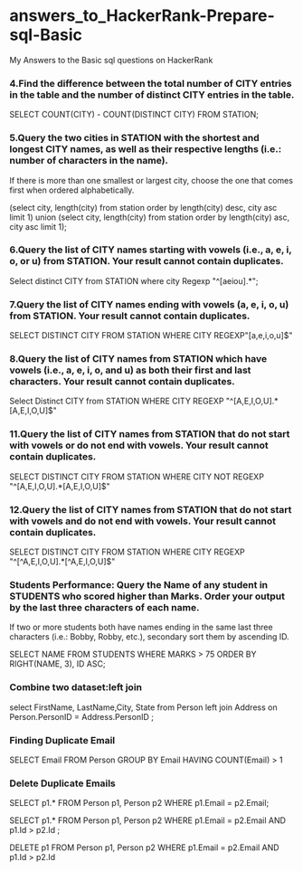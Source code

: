 # answers_to_HackerRank-Prepare-sql-Basic
My Answers to the Basic sql questions on HackerRank
### 4.Find the difference between the total number of CITY entries in the table and the number of distinct CITY entries in the table.

SELECT COUNT(CITY) - COUNT(DISTINCT CITY) FROM STATION;

### 5.Query the two cities in STATION with the shortest and longest CITY names, as well as their respective lengths (i.e.: number of characters in the name). 
If there is more than one smallest or largest city, choose the one that comes first when ordered alphabetically.

(select city, length(city) from station order by length(city) desc, city asc limit 1)
union
(select city, length(city) from station order by length(city) asc, city asc limit 1);

### 6.Query the list of CITY names starting with vowels (i.e., a, e, i, o, or u) from STATION. Your result cannot contain duplicates.

Select distinct CITY
from STATION
where city Regexp "^[aeiou].*";

### 7.Query the list of CITY names ending with vowels (a, e, i, o, u) from STATION. Your result cannot contain duplicates.

SELECT DISTINCT CITY 
FROM STATION
WHERE CITY REGEXP"[a,e,i,o,u]$"

### 8.Query the list of CITY names from STATION which have vowels (i.e., a, e, i, o, and u) as both their first and last characters. Your result cannot contain duplicates.

Select Distinct CITY
from STATION
WHERE CITY REGEXP "^[A,E,I,O,U].*[A,E,I,O,U]$"

### 11.Query the list of CITY names from STATION that do not start with vowels or do not end with vowels. Your result cannot contain duplicates.

SELECT DISTINCT CITY
FROM STATION 
WHERE CITY NOT REGEXP "^[A,E,I,O,U].*[A,E,I,O,U]$" 

### 12.Query the list of CITY names from STATION that do not start with vowels and do not end with vowels. Your result cannot contain duplicates.

SELECT DISTINCT CITY
FROM STATION
WHERE CITY REGEXP "^[^A,E,I,O,U].*[^A,E,I,O,U]$"

### Students Performance: Query the Name of any student in STUDENTS who scored higher than  Marks. Order your output by the last three characters of each name. 
If two or more students both have names ending in the same last three characters (i.e.: Bobby, Robby, etc.), secondary sort them by ascending ID.

SELECT NAME 
FROM STUDENTS 
WHERE MARKS > 75 
ORDER BY RIGHT(NAME, 3), ID ASC;

### Combine two dataset:left join
select FirstName, LastName,City, State
from Person left join Address
on Person.PersonID = Address.PersonID
;

### Finding Duplicate Email
SELECT Email
FROM Person
GROUP BY Email
HAVING COUNT(Email) > 1

### Delete Duplicate Emails

SELECT p1.*
FROM Person p1,
    Person p2
WHERE
    p1.Email = p2.Email;
    
SELECT p1.*
FROM Person p1,
    Person p2
WHERE
    p1.Email = p2.Email AND p1.Id > p2.Id
;

DELETE p1 FROM Person p1,
    Person p2
WHERE
    p1.Email = p2.Email AND p1.Id > p2.Id




